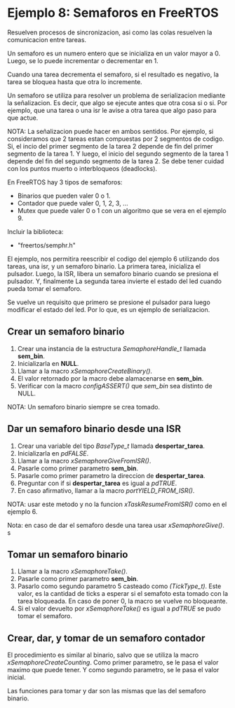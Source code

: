 # Ejemplo 8: Semaforos en FreeRTOS

Resuelven procesos de sincronizacion, asi como las colas resuelven la comunicacion entre tareas.

Un semaforo es un numero entero que se inicializa en un valor mayor a 0. Luego, se lo puede incrementar o decrementar en 1.

Cuando una tarea decrementa el semaforo, si el resultado es negativo, la tarea se bloquea hasta que otra lo incremente.

Un semaforo se utiliza para resolver un problema de serializacion mediante la señalizacion. Es decir, que algo se ejecute antes que otra cosa si o si. Por ejemplo, que una tarea o una isr le avise a otra tarea que algo paso para que actue.

NOTA: La señalizacion puede hacer en ambos sentidos. Por ejemplo, si consideramos que 2 tareas estan compuestas por 2 segmentos de codigo. Si, el incio del primer segmento de la tarea 2 depende de fin del primer segmento de la tarea 1. Y luego, el inicio del segundo segmento de la tarea 1 depende del fin del segundo segmento de la tarea 2. Se debe tener cuidad con los puntos muerto o interbloqueos (deadlocks).

En FreeRTOS hay 3 tipos de semaforos:

- Binarios que pueden valer 0 o 1.
- Contador que puede valer 0, 1, 2, 3, ...
- Mutex que puede valer 0 o 1 con un algoritmo que se vera en el ejemplo 9.

Incluir la biblioteca:

- "freertos/semphr.h"

El ejemplo, nos permitira reescribir el codigo del ejemplo 6 utilizando dos tareas, una isr, y un semaforo binario. La primera tarea, inicializa el pulsador. Luego, la ISR, libera un semaforo binario cuando se presiona el pulsador. Y, finalmente La segunda tarea invierte el estado del led cuando pueda tomar el semaforo.

Se vuelve un requisito que primero se presione el pulsador para luego modificar el estado del led. Por lo que, es un ejemplo de serializacion.

## Crear un semaforo binario

1. Crear una instancia de la estructura _SemaphoreHandle_t_ llamada **sem_bin**.
2. Inicializarla en **NULL**.
3. Llamar a la macro _xSemaphoreCreateBinary()_.
4. El valor retornado por la macro debe alamacenarse en **sem_bin**.
5. Verificar con la macro _configASSERT()_ que _sem_bin_ sea distinto de NULL.

NOTA: Un semaforo binario siempre se crea tomado.

## Dar un semaforo binario desde una ISR

1. Crear una variable del tipo _BaseType_t_ llamada **despertar_tarea**.
2. Inicializarla en _pdFALSE_.
3. Llamar a la macro _xSemaphoreGiveFromISR()_.
4. Pasarle como primer parametro **sem_bin**.
5. Pasarle como primer parametro la direccion de **despertar_tarea**.
6. Preguntar con if si **despertar_tarea** es igual a _pdTRUE_.
7. En caso afirmativo, llamar a la macro _portYIELD_FROM_ISR()_.

NOTA: usar este metodo y no la funcion _xTaskResumeFromISR()_ como en el ejemplo 6.

Nota: en caso de dar el semaforo desde una tarea usar _xSemaphoreGive()_.
s

## Tomar un semaforo binario

1. Llamar a la macro _xSemaphoreTake()_.
2. Pasarle como primer parametro **sem_bin**.
3. Pasarlo como segundo parametro 5 casteado como _(TickType_t)_. Este valor, es la cantidad de ticks a esperar si el semafoto esta tomado con la tarea bloqueada. En caso de poner 0, la macro se vuelve no bloqueante.
4. Si el valor devuelto por _xSemaphoreTake()_ es igual a _pdTRUE_ se pudo tomar el semaforo.

## Crear, dar, y tomar de un semaforo contador

El procedimiento es similar al binario, salvo que se utiliza la macro _xSemaphoreCreateCounting_. Como primer parametro, se le pasa el valor maximo que puede tener. Y como segundo parametro, se le pasa el valor inicial.

Las funciones para tomar y dar son las mismas que las del semaforo binario.
